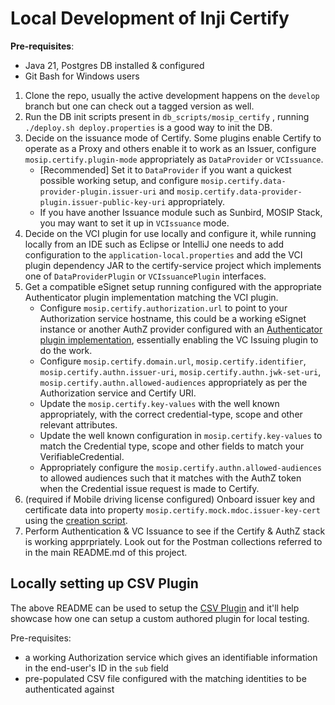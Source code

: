 # Local Development of Inji Certify

**Pre-requisites**: 

- Java 21, Postgres DB installed & configured
- Git Bash for Windows users

1. Clone the repo, usually the active development happens on the `develop` branch but one can check out a tagged version as well.
2. Run the DB init scripts present in `db_scripts/mosip_certify` , running `./deploy.sh deploy.properties` is a good way to init the DB.
3. Decide on the issuance mode of Certify. Some plugins enable Certify to operate as a Proxy and others enable it to work as an Issuer, configure `mosip.certify.plugin-mode` appropriately as `DataProvider` or `VCIssuance`.
    * [Recommended] Set it to `DataProvider` if you want a quickest possible working setup, and configure `mosip.certify.data-provider-plugin.issuer-uri` and `mosip.certify.data-provider-plugin.issuer-public-key-uri` appropriately.
    * If you have another Issuance module such as Sunbird, MOSIP Stack, you may want to set it up in `VCIssuance` mode.
4. Decide on the VCI plugin for use locally and configure it, while running locally from an IDE such as Eclipse or IntelliJ one needs to add configuration to the `application-local.properties` and add the VCI plugin dependency JAR to the certify-service project which implements one of `DataProviderPlugin` or `VCIssuancePlugin` interfaces.
5. Get a compatible eSignet setup running configured with the appropriate Authenticator plugin implementation matching the VCI plugin.
    * Configure `mosip.certify.authorization.url` to point to your Authorization service hostname, this could be a working eSignet instance or another AuthZ provider configured with an [Authenticator plugin implementation](https://docs.esignet.io/integration/authenticator), essentially enabling the VC Issuing plugin to do the work.
    * Configure `mosip.certify.domain.url`, `mosip.certify.identifier`, `mosip.certify.authn.issuer-uri`, `mosip.certify.authn.jwk-set-uri`, `mosip.certify.authn.allowed-audiences` appropriately as per the Authorization service and Certify URI.
    * Update the `mosip.certify.key-values` with the well known appropriately, with the correct credential-type, scope and other relevant attributes.
    * Update the well known configuration in `mosip.certify.key-values` to match the Credential type, scope and other fields to match your VerifiableCredential.
    * Appropriately configure the `mosip.certify.authn.allowed-audiences` to allowed audiences such that it matches with the AuthZ token when the Credential issue request is made to Certify.
6. (required if Mobile driving license configured) Onboard issuer key and certificate data into property `mosip.certify.mock.mdoc.issuer-key-cert` using the [creation script](../utils/create_mdoc_issuer_key_cert.sh).
7. Perform Authentication & VC Issuance to see if the Certify & AuthZ stack is working apprpriately. Look out for the Postman collections referred to in the main README.md of this project.


## Locally setting up CSV Plugin


The above README can be used to setup the [CSV Plugin](https://github.com/mosip/digital-credential-plugins/tree/develop/mock-certify-plugin) and it'll help showcase how one can setup a custom authored plugin for local testing.

Pre-requisites:

* a working Authorization service which gives an identifiable information in the end-user's ID in the `sub` field
* pre-populated CSV file configured with the matching identities to be authenticated against
